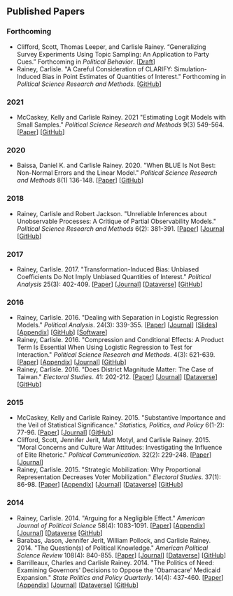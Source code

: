 ## Published Papers

### Forthcoming

- Clifford, Scott, Thomas Leeper, and Carlisle Rainey. “Generalizing Survey Experiments Using Topic Sampling: An Application to Party Cues.” Forthcoming in *Political Behavior*. [[Draft](https://www.dropbox.com/s/ng0pdkvef7xgadt/manuscript_blind.docx?dl=0)]
- Rainey, Carlisle. "A Careful Consideration of CLARIFY: Simulation-Induced Bias in Point Estimates of Quantities of Interest." Forthcoming in *Political Science Research and Methods.* [[GitHub](https://github.com/carlislerainey/unnecessary/blob/master/doc/unnecessary.pdf)]


### 2021

- McCaskey, Kelly and Carlisle Rainey. 2021 "Estimating Logit Models with Small Samples." *Political Science Research and Methods* 9(3) 549-564.
[[Paper](../papers/small.pdf)]
[[GitHub](https://github.com/kellymccaskey/small)]

### 2020

- Baissa, Daniel K. and Carlisle Rainey. 2020. "When BLUE Is Not Best: Non-Normal Errors and the Linear Model." *Political Science Research and Methods* 8(1) 136-148.
[[Paper](../papers/heavy-tails.pdf)]
[[GitHub](https://github.com/carlislerainey/heavy-tails)]

### 2018

- Rainey, Carlisle and Robert Jackson. "Unreliable Inferences about Unobservable Processes: A Critique of Partial Observability Models." *Political Science Research and Methods* 6(2): 381-391.
[[Paper](../papers/unreliable.pdf)]
[[Journal](https://www.cambridge.org/core/journals/political-science-research-and-methods/article/unreliable-inferences-about-unobserved-processes-a-critique-of-partial-observability-models/E6BAEE370786F2238238B0EABBE4C224)
[[GitHub](https://github.com/carlislerainey/Unreliable)]

### 2017

- Rainey, Carlisle. 2017. "Transformation-Induced Bias: Unbiased Coefficients Do Not Imply Unbiased Quantities of Interest." *Political Analysis* 25(3): 402-409.
[[Paper](../papers/bias.pdf)]
[[Journal](https://www.cambridge.org/core/journals/political-analysis/article/transformationinduced-bias-unbiased-coefficients-do-not-imply-unbiased-quantities-of-interest/03D30CD9B8851C67717B8782D8BDC122)]
[[Dataverse](https://dataverse.harvard.edu/dataset.xhtml?persistentId=doi:10.7910/DVN/CYXFB8)]
[[GitHub](https://github.com/carlislerainey/transformation-induced-bias)]

### 2016

- Rainey, Carlisle. 2016. "Dealing with Separation in Logistic Regression Models." *Political Analysis*. 24(3): 339-355.
[[Paper](../papers/separation.pdf)]
[[Journal](http://pan.oxfordjournals.org/content/24/3/339.abstract)]
[[Slides](../papers/separation-presentation-10min.pdf)]
[[Appendix](../papers/separation-appendix.pdf)]
[[GitHub](https://github.com/carlislerainey/priors-for-separation)]
[[Software](https://github.com/carlislerainey/separation)]
- Rainey, Carlisle. 2016. "Compression and Conditional Effects: A Product Term Is Essential When Using Logistic Regression to Test for Interaction." *Political Science Research and Methods*. 4(3): 621-639.
[[Paper](../papers/compress.pdf)]
[[Appendix](../papers/compress-appendix.pdf)]
[[Journal](http://journals.cambridge.org/action/displayAbstract?fromPage=online&aid=10047140&fulltextType=RA&fileId=S204984701500059X)]
[[GitHub](https://github.com/carlislerainey/compress)]
- Rainey, Carlisle. 2016. "Does District Magnitude Matter: The Case of Taiwan." *Electoral Studies*. 41: 202-212.
[[Paper](../papers/taiwan.pdf)]
[[Journal](http://dx.doi.org/10.1016/j.electstud.2015.08.009)]
[[Dataverse](http://dx.doi.org/10.7910/DVN/FMLYTY)]
[[GitHub](https://github.com/carlislerainey/taiwan)]

### 2015

- McCaskey, Kelly and Carlisle Rainey. 2015. "Substantive Importance and the Veil of Statistical Significance." *Statistics, Politics, and Policy* 6(1-2): 77-96.
[[Paper](../papers/meaningful.pdf)]
[[Journal](http://www.degruyter.com/view/j/spp.2015.6.issue-1-2/spp-2015-0001/spp-2015-0001.xml?format=INT)]
[[GitHub](https://github.com/carlislerainey/meaningful-inferences)]
- Clifford, Scott, Jennifer Jerit, Matt Motyl, and Carlisle Rainey. 2015. "Moral Concerns and Culture War Attitudes: Investigating the Influence of Elite Rhetoric." *Political Communication*. 32(2): 229-248.
[[Paper](../papers/rhetoric.pdf)]
[[Journal](http://www.tandfonline.com/doi/full/10.1080/10584609.2014.944320)]
- Rainey, Carlisle. 2015. "Strategic Mobilization: Why Proportional Representation Decreases Voter Mobilization." *Electoral Studies*. 37(1): 86-98.
[[Paper](../papers/stratmob.pdf)]
[[Appendix](../papers/stratmob-appendix.pdf)]
[[Journal](http://www.sciencedirect.com/science/article/pii/S0261379414001188)]
[[Dataverse](http://dx.doi.org/10.7910/DVN/27666)]
[[GitHub](https://github.com/carlislerainey/strategic-mobilization)]

### 2014

- Rainey, Carlisle. 2014. "Arguing for a Negligible Effect." *American Journal of Political Science* 58(4): 1083-1091.
[[Paper](../papers/nme.pdf)]
[[Appendix](../papers/nme-appendix.pdf)]
[[Journal](http://onlinelibrary.wiley.com/doi/10.1111/ajps.12102/abstract)]
[[Dataverse](http://thedata.harvard.edu/dvn/dv/carlislerainey/faces/study/StudyPage.xhtml?globalId=doi:10.7910/DVN/23818&studyListingIndex=6_1a4e5447db4fa6b0a5266b022dff])
[[GitHub](https://github.com/carlislerainey/NME)]
- Barabas, Jason, Jennifer Jerit, William Pollock, and Carlisle Rainey.  2014. "The Question(s) of Political Knowledge."  *American Political Science Review* 108(4): 840-855.
[[Paper](../papers/quadrants.pdf)]
[[Journal](http://dx.doi.org/10.1017/S0003055414000392)]
[[Dataverse](http://dx.doi.org/10.7910/DVN/27572)]
[[GitHub](https://github.com/carlislerainey/Quadrants)]
- Barrilleaux, Charles and Carlisle Rainey. 2014. "The Politics of Need: Examining Governors' Decisions to Oppose the 'Obamacare' Medicaid Expansion." *State Politics and Policy Quarterly*. 14(4): 437-460.
[[Paper](../papers/need.pdf)]
[[Appendix](../papers/need-appendix.pdf)]
[[Journal](http://spa.sagepub.com/content/14/4/437.abstract)]
[[Dataverse](http://dx.doi.org/10.15139/S3/12130)]
[[GitHub](https://github.com/carlislerainey/Need)]
